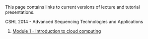 This page contains links to current versions of lecture and tutorial presentations.

CSHL 2014 - Advanced Sequencing Technologies and Applications

1. [Module 1 - Introduction to cloud computing](https://github.com/griffithlab/rnaseq_tutorial/wiki/LecturesFile/cshl/2014/RNASeq_Module1_AmazonPreTutorial.pdf)
